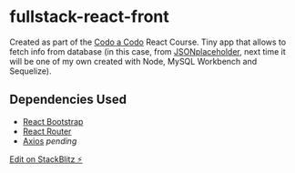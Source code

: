 # fullstack-react-front

Created as part of the [Codo a Codo](https://www.buenosaires.gob.ar/educacion/codo-codo) React Course.
Tiny app that allows to fetch info from database (in this case, from [JSONplaceholder](https://jsonplaceholder.typicode.com/), next time it will be one of my own created with Node, MySQL Workbench and Sequelize).

## Dependencies Used

* [React Bootstrap](https://www.npmjs.com/package/react-bootstrap)
* [React Router](https://www.npmjs.com/package/axios)
* [Axios](https://www.npmjs.com/package/react-router-dom) _pending_

[Edit on StackBlitz ⚡️](https://stackblitz.com/edit/react-ry62ah)

